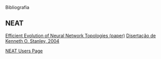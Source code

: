 Bibliografia

## NEAT
[Efficient Evolution of Neural Network Topologies (paper)](https://nn.cs.utexas.edu/downloads/papers/stanley.cec02.pdf)
[Disertação de Kenneth O. Stanley, 2004](https://nn.cs.utexas.edu/downloads/papers/stanley.phd04.pdf)

[NEAT Users Page](http://www.cs.ucf.edu/~kstanley/neat.html)